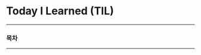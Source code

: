 # Today I Learned (TIL)

----------------------------------------------------------------------------------------------------------------------
### 목차

----------------------------------------------------------------------------------------------------------------------
